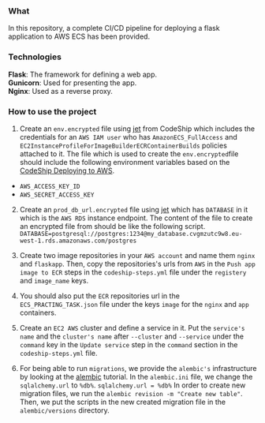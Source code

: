 ### What
In this repository, a complete CI/CD pipeline for deploying a flask application
to AWS ECS has been provided.

### Technologies
**Flask**: The framework for defining a web app.<br />
**Gunicorn**: Used for presenting the app.<br />
**Nginx**: Used as a reverse proxy.<br />

### How to use the project
1. Create an `env.encrypted` file using 
[jet](https://docs.cloudbees.com/docs/cloudbees-codeship/latest/pro-jet-cli/encrypt) 
from CodeShip which includes the credentials for an `AWS IAM user` who has 
`AmazonECS_FullAccess` and `EC2InstanceProfileForImageBuilderECRContainerBuilds` 
policies attached to it.
The file which is used to create the `env.encrypted`file should include the following 
environment variables based on the [CodeShip Deploying to AWS](https://docs.cloudbees.com/docs/cloudbees-codeship/latest/pro-continuous-deployment/aws).
- `AWS_ACCESS_KEY_ID` <br />
- `AWS_SECRET_ACCESS_KEY`<br />

2. Create an `prod_db_url.encrypted` file using [jet](https://docs.cloudbees.com/docs/cloudbees-codeship/latest/pro-jet-cli/encrypt) 
which has `DATABASE` in it which is the `AWS RDS` instance endpoint. The content of 
the file to create an encrypted file from should be like the following script. <br />
`DATABASE=postgresql://postgres:1234@my_database.cvgmzutc9w8.eu-west-1.rds.amazonaws.com/postgres`

3. Create two image repositories in your `AWS account` and name them `nginx` and `flaskapp`.
Then, copy the repositories's urls from `AWS` in the `Push app image to ECR`
steps in the `codeship-steps.yml` file under the `registery` and `image_name` keys.

4. You should also put the `ECR` repositories url in the `ECS_PRACTING_TASK.json` file 
under the keys `image` for the `nginx` and `app` containers. 

5. Create an `EC2 AWS` cluster and define a service in it. Put the `service's name` and 
the `cluster's name` after `--cluster` and `--service` under the `command` key in the 
`Update service` step in the `command` section in the `codeship-steps.yml` file.

6. For being able to run `migrations`, we provide the `alembic's` infrastructure 
by looking at the [alembic](https://alembic.sqlalchemy.org/en/latest/tutorial.html) tutorial.
In the `alembic.ini` file, we change the `sqlalchemy.url` to `%db%`.
`sqlalchemy.url = %db%`
In order to create new migration files, we run the `alembic revision -m "Create new table"`.
Then, we put the scripts in the new created migration file in the `alembic/versions` directory.

